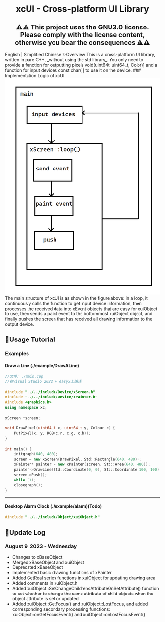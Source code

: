
<h1 align="center">xcUI - Cross-platform UI Library</h1>

<h2 align="center">⚠⚠ This project uses the GNU3.0 license. Please comply with the license content, otherwise you bear the consequences ⚠⚠</h2>
English | Simplified Chinese
✨Overview
This is a cross-platform UI library, written in pure C++, _without using the std library_. You only need to provide a function for outputting pixels void(uint64t, uint64_t, Color)] and a function for input devices const char()] to use it on the device.
### Implementation Logic of xcUI
<img src="xcUI.png" alt="Flowchart of xcUI operation (apologies for the poor diagram)"/>
The main structure of xcUI is as shown in the figure above: in a loop, it continuously calls the function to get input device information, then processes the received data into xEvent objects that are easy for xuiObject to use, then sends a paint event to the bottommost xuiObject object, and finally pushes the screen that has received all drawing information to the output device.

## 📖Usage Tutorial
### Examples
#### Draw a Line (./example/DrawALine)
```c++
//文件: ./main.cpp
//在Visual Studio 2022 + easyx上编译

#include "../../include/Device/xScreen.h"
#include "../../include/Device/xPainter.h"
#include <graphics.h>
using namespace xc;

xScreen *screen;

void DrawPixel(uint64_t x, uint64_t y, Colour c) {
    PutPixel(x, y, RGB(c.r, c.g, c.b));
}

int main() {
    initgraph(640, 480);
    screen = new xScreen(DrawPixel, Std::Rectangle(640, 480));
    xPainter* painter = new xPainter(screen, Std::Area(640, 480));
    painter->DrawLine(Std::Coordinate(0, 0), Std::Coordinate(100, 100));
    screen->Push();
    while (1);
    closegraph();
} 
```
---
#### Desktop Alarm Clock (./example/alarm)(Todo)
```c++
#include "../../include/Object/xuiObject.h"
```
## 📰Update Log
### August 9, 2023 - Wednesday

- Changes to xBaseObject
- Merged xBaseObject and xuiObject
- Deprecated xBaseObject
- Implemented basic drawing functions of xPainter
- Added GetReal series functions in xuiObject for updating drawing area
- Added comments in xuiObject.h
- Added xuiObject::SetChangeChildrensAttributeOnSetAttribute() function to set whether to change the same attribute of child objects when the object attribute is set or updated
- Added xuiObject::GetFocus() and xuiObject::LostFocus, and added corresponding secondary processing functions: xuiObject::onGetFocusEvent() and xuiObject::onLostFocusEvent() 